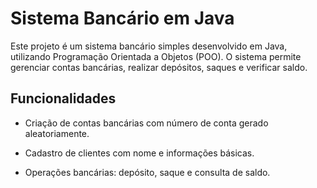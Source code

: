 # Sistema Bancário em Java

Este projeto é um sistema bancário simples desenvolvido em Java, utilizando Programação Orientada a Objetos (POO). O sistema permite gerenciar contas bancárias, realizar depósitos, saques e verificar saldo.

## Funcionalidades

- Criação de contas bancárias com número de  conta gerado aleatoriamente.

- Cadastro de clientes com nome e informações básicas.

- Operações bancárias: depósito, saque e consulta de saldo.